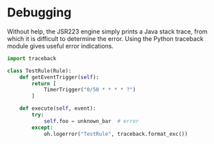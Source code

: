 # Debugging

Without help, the JSR223 engine simply prints a Java stack trace, from which it is difficult to determine the error.  Using the Python traceback module gives useful error indications.

```python
import traceback

class TestRule(Rule):
    def getEventTrigger(self):
        return [
            TimerTrigger("0/50 * * * * ?")
        ]

    def execute(self, event):
        try:
            self.foo = unknown_bar  # error
        except:
            oh.logerror("TestRule", traceback.format_exc())
```